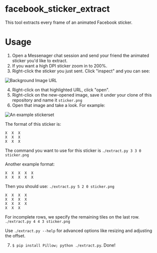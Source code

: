 # facebook_sticker_extract
This tool extracts every frame of an animated Facebook sticker.

# Usage
1. Open a Messenager chat session and send your friend the animated sticker you'd like to extract.
2. If you want a high DPI sticker zoom in to 200%.
3. Right-click the sticker you just sent. Click "inspect" and you can see:

  ![Background Image URL](README-assets/background-url.png)

4. Right-click on that highlighted URL, click "open".
5. Right-click on the new-opened image, save it under your clone of this repository and name it `sticker.png`
6. Open that image and take a look. For example:

  ![An example stickerset](README-assets/example-stickers.png)

  The format of this sticker is:

  ```
  X  X  X
  X  X  X
  X  X  X
  ```
  The command you want to use for this sticker is `./extract.py 3 3 0 sticker.png`
  
  Another example format:

  ```
  X  X  X  X  X
  X  X  X  X  X
  ```
 
  Then you should use: `./extract.py 5 2 0 sticker.png`

  ```
  X  X  X  X
  X  X  X  X
  X  X  X  X
  X  X  X 
  ```

  For incomplete rows, we specify the remaining tiles on the last row. `./extract.py 4 4 3 sticker.png`
  
  Use `./extract.py --help` for advanced options like resizing and adjusting the offset.

7. `$ pip install Pillow; python ./extract.py`. Done!